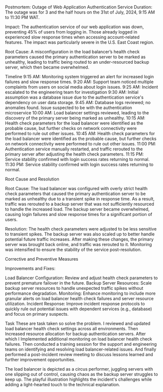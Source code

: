 Postmortem: Outage of Web Application Authentication Service
Duration: The outage was for 3 and the half hours on the 31st of July, 2024, 9:15 AM to 11:30 PM WAT.

Impact: The authentication service of our web application was down, preventing 45% of users from logging in. Those already logged in experienced slow response times when accessing account-related features. The impact was particularly severe in the U.S. East Coast region.

Root Cause: A misconfiguration in the load balancer’s health check parameters caused the primary authentication server to be marked as unhealthy, leading to traffic being routed to an under-resourced backup server, which then became overwhelmed.

Timeline
9:15 AM: Monitoring system triggered an alert for increased login failures and slow response times.
9:20 AM: Support team noticed multiple complaints from users on social media about login issues.
9:25 AM: Incident escalated to the engineering team for investigation
9:30 AM: Initial assumption was a database issue due to the authentication service's dependency on user data storage.
9:45 AM: Database logs reviewed; no anomalies found. Issue suspected to be with the authentication microservice
10:00 AM: Load balancer settings reviewed, leading to the discovery of the primary server being marked as unhealthy.
10:15 AM: Health check parameters for the load balancer were identified as the probable cause, but further checks on network connectivity were performed to rule out other issues.
10:45 AM: Health check parameters for the load balancer were identified as the probable cause, but further checks on network connectivity were performed to rule out other issues.
11:00 PM: Authentication service manually restarted, and traffic rerouted to the primary server after adjusting the health check parameters.
11:15 PM: Service stability confirmed with login success rates returning to normal.
11:30 PM: Service stability confirmed with login success rates returning to normal.

Root Cause and Resolution

Root Cause: The load balancer was configured with overly strict health check parameters that caused the primary authentication server to be marked as unhealthy due to a transient spike in response time. As a result, traffic was rerouted to a backup server that was not sufficiently resourced to handle the increased load. The backup server became overwhelmed, causing login failures and slow response times for a significant portion of users.

Resolution: The health check parameters were adjusted to be less sensitive to transient spikes. The backup server was also scaled up to better handle potential future traffic increases. After making these changes, the primary server was brought back online, and traffic was rerouted to it. Monitoring was intensified to ensure the stability of the service post-resolution.

Corrective and Preventive Measures

Improvements and Fixes:

Load Balancer Configuration: Review and adjust health check parameters to prevent premature failover in the future.
Backup Server Resources: Scale backup server resources to handle unexpected traffic spikes without performance degradation.
Monitoring: Enhance monitoring to include more granular alerts on load balancer health check failures and server resource utilization.
Incident Response: Improve incident response protocols to quickly rule out potential issues with dependent services (e.g., database) and focus on primary suspects.

Task
These are task taken so solve the problem.
I reviewed and updated load balancer health check settings across all environments.
Then Increased resource allocation for backup authentication servers.
After which I Implemented additional monitoring on load balancer health check failures.
Then conducted a training session for the support and engineering teams on identifying and resolving load balancer-related issues.
And finally performed a post-incident review meeting to discuss lessons learned and further improvement opportunities.






The load balancer is depicted as a circus performer, juggling servers with one slipping out of control, causing chaos as the backup server struggles to keep up. The playful illustration highlights the incident's challenges while adding a light-hearted touch to the technical explanation.


